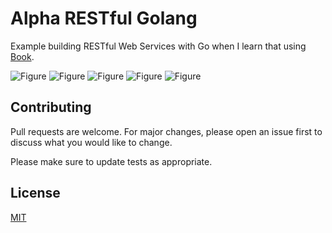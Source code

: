 # Alpha RESTful Golang
Example building RESTful Web Services with Go when I learn that using [Book](https://www.packtpub.com/product/building-restful-web-services-with-go/9781788294287).

![Figure](https://github.com/gusrylmubarok/alpha-resful-golang/blob/main/docs/1-1-cors.png)
![Figure](https://github.com/gusrylmubarok/alpha-resful-golang/blob/main/docs/2-1-basic-layout-api.png)
![Figure](https://github.com/gusrylmubarok/alpha-resful-golang/blob/main/docs/3-1-middleware-diagram.png)
![Figure](https://github.com/gusrylmubarok/alpha-resful-golang/blob/main/docs/3-2-middleware-logic-flow.png)
![Figure](https://github.com/gusrylmubarok/alpha-resful-golang/blob/main/docs/3-3-rpc-diagram.png)

## Contributing
Pull requests are welcome. For major changes, please open an issue first to discuss what you would like to change.

Please make sure to update tests as appropriate.

## License
[MIT](https://github.com/gusrylmubarok/alpha-resful-golang/blob/main/LICENSE.md)
